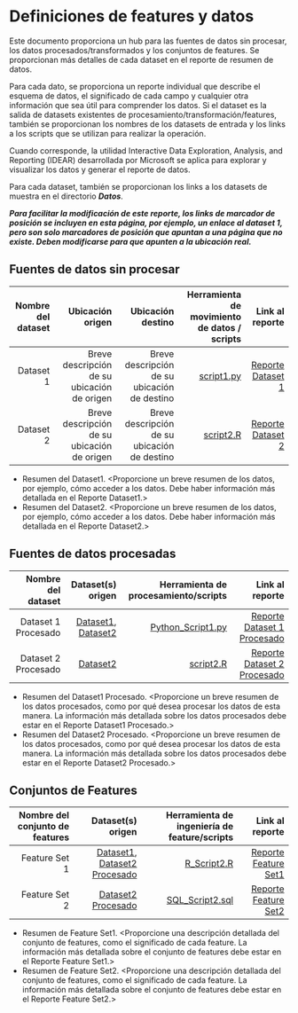 # Definiciones de features y datos

Este documento proporciona un hub para las fuentes de datos sin procesar, los datos procesados/transformados y los conjuntos de features. Se proporcionan más detalles de cada dataset en el reporte de resumen de datos.

Para cada dato, se proporciona un reporte individual que describe el esquema de datos, el significado de cada campo y cualquier otra información que sea útil para comprender los datos. Si el dataset es la salida de datasets existentes de procesamiento/transformación/features, también se proporcionan los nombres de los datasets de entrada y los links a los scripts que se utilizan para realizar la operación.

Cuando corresponde, la utilidad Interactive Data Exploration, Analysis, and Reporting (IDEAR) desarrollada por Microsoft se aplica para explorar y visualizar los datos y generar el reporte de datos.

Para cada dataset, también se proporcionan los links a los datasets de muestra en el directorio _**Datos**_.


_**Para facilitar la modificación de este reporte, los links de marcador de posición se incluyen en esta página, por ejemplo, un enlace al dataset 1, pero son solo marcadores de posición que apuntan a una página que no existe. Deben modificarse para que apunten a la ubicación real.**_


## Fuentes de datos sin procesar

| Nombre del dataset | Ubicación origen   | Ubicación destino  | Herramienta de movimiento de datos / scripts | Link al reporte |
| ---:| ---: | ---: | ---: | -----: |
| Dataset 1 | Breve descripción de su ubicación de origen | Breve descripción de su ubicación de destino | [script1.py](link/to/python/script/file/in/Code) | [Reporte Dataset 1](link/to/report1)|
| Dataset 2 | Breve descripción de su ubicación de origen | Breve descripción de su ubicación de destino | [script2.R](link/to/R/script/file/in/Code) | [Reporte Dataset 2](link/to/report2)|

* Resumen del Dataset1. <Proporcione un breve resumen de los datos, por ejemplo, cómo acceder a los datos. Debe haber información más detallada en el Reporte Dataset1.>
* Resumen del Dataset2. <Proporcione un breve resumen de los datos, por ejemplo, cómo acceder a los datos. Debe haber información más detallada en el Reporte Dataset2.> 

## Fuentes de datos procesadas

| Nombre del dataset | Dataset(s) origen   | Herramienta de procesamiento/scripts | Link al reporte |
| ---:| ---: | ---: | ---: | 
| Dataset 1 Procesado | [Dataset1](link/to/dataset1/report), [Dataset2](link/to/dataset2/report) | [Python_Script1.py](link/to/python/script/file/in/Code) | [Reporte Dataset 1 Procesado](link/to/report1)|
| Dataset 2 Procesado | [Dataset2](link/to/dataset2/report) |[script2.R](link/to/R/script/file/in/Code) | [Reporte Dataset 2 Procesado](link/to/report2)|

* Resumen del Dataset1 Procesado. <Proporcione un breve resumen de los datos procesados, como por qué desea procesar los datos de esta manera. La información más detallada sobre los datos procesados debe estar en el Reporte Dataset1 Procesado.>
* Resumen del Dataset2 Procesado. <Proporcione un breve resumen de los datos procesados, como por qué desea procesar los datos de esta manera. La información más detallada sobre los datos procesados debe estar en el Reporte Dataset2 Procesado.> 

## Conjuntos de Features

| Nombre del conjunto de features | Dataset(s) origen  | Herramienta de ingeniería de feature/scripts | Link al reporte |
| ---:| ---: | ---: | ---: | 
| Feature Set 1 | [Dataset1](link/to/dataset1/report), [Dataset2 Procesado](link/to/dataset2/report) | [R_Script2.R](link/to/R/script/file/in/Code) | [Reporte Feature Set1](link/to/report1)|
| Feature Set 2 | [Dataset2 Procesado](link/to/dataset2/report) |[SQL_Script2.sql](link/to/sql/script/file/in/Code) | [Reporte Feature Set2](link/to/report2)|

* Resumen de Feature Set1. <Proporcione una descripción detallada del conjunto de features, como el significado de cada feature. La información más detallada sobre el conjunto de features debe estar en el Reporte Feature Set1.>
* Resumen de Feature Set2. <Proporcione una descripción detallada del conjunto de features, como el significado de cada feature. La información más detallada sobre el conjunto de features debe estar en el Reporte Feature Set2.>
